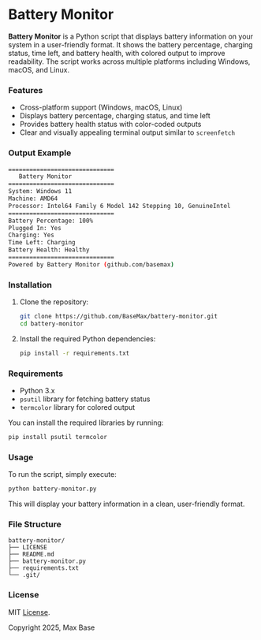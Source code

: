 # Battery Monitor

**Battery Monitor** is a Python script that displays battery information on your system in a user-friendly format. It shows the battery percentage, charging status, time left, and battery health, with colored output to improve readability. The script works across multiple platforms including Windows, macOS, and Linux.

### Features

- Cross-platform support (Windows, macOS, Linux)
- Displays battery percentage, charging status, and time left
- Provides battery health status with color-coded outputs
- Clear and visually appealing terminal output similar to `screenfetch`

### Output Example

```bash
==============================
   Battery Monitor   
==============================
System: Windows 11
Machine: AMD64
Processor: Intel64 Family 6 Model 142 Stepping 10, GenuineIntel
==============================
Battery Percentage: 100%
Plugged In: Yes
Charging: Yes
Time Left: Charging
Battery Health: Healthy
==============================
Powered by Battery Monitor (github.com/basemax)
```

### Installation

1. Clone the repository:

    ```bash
    git clone https://github.com/BaseMax/battery-monitor.git
    cd battery-monitor
    ```

2. Install the required Python dependencies:

    ```bash
    pip install -r requirements.txt
    ```

### Requirements

- Python 3.x
- `psutil` library for fetching battery status
- `termcolor` library for colored output

You can install the required libraries by running:

```bash
pip install psutil termcolor
```

### Usage

To run the script, simply execute:

```bash
python battery-monitor.py
```

This will display your battery information in a clean, user-friendly format.

### File Structure

```
battery-monitor/
├── LICENSE
├── README.md
├── battery-monitor.py
├── requirements.txt
└── .git/
```

### License

MIT [License](license).

Copyright 2025, Max Base
